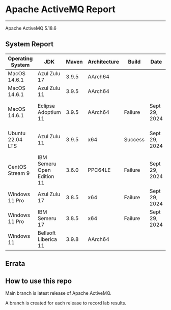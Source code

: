 # Apache ActiveMQ Report
--- 

Apache ActiveMQ 5.18.6

## System Report

| Operating System    | JDK       | Maven | Architecture | Build | Date  | Notes |
|---------------------|-----------|-------|--------------|-------|-------|-------|
| MacOS 14.6.1          | Azul Zulu 17   | 3.9.5 | AArch64      |  |  |  |
| MacOS 14.6.1          | Azul Zulu 11   | 3.9.5 | AArch64      |  |  |  |
| MacOS 14.6.1          | Eclipse Adoptium 11   | 3.9.5 | AArch64      | Failure | Sept 29, 2024 | Multiple Unit test failures, MQTT protocol, HTTP protocol support, All Jar bundle, RAR, Web Demo, and assembly test. |
| Ubuntu 22.04 LTS    | Azul Zulu 11   | 3.9.5 | x64      | Success | Sept 29, 2024 | Few unit test failurs in ActiveMQ: Unit Tests and Web Demo. Build completed in 3:52h |
| CentOS Stream 9     | IBM Semeru Open Edition 11 | 3.6.0 | PPC64LE      | Failure | Sept 29, 2024 | Multiple Unit test failures, AMQP, All Jar bundle, and assembly test. |
| Windows 11 Pro      | Azul Zulu 17 | 3.8.5 | x64      | Failure | Sept 29, 2024 | Tests stalled on JournalArchieveTest testRecoveryOnArchieveFailure |
| Windows 11 Pro      | IBM Semeru 17 | 3.8.5 | x64      | Failure | Sept 29, 2024 | Tests stalled on JournalArchieveTest testRecoveryOnArchieveFailure |
| Windows 11       | Bellsoft Liberica 11 | 3.9.8 | AArch64      |  |  |  |


## Errata


## How to use this repo

Main branch is latest release of Apache ActiveMQ.

A branch is created for each release to record lab results.
